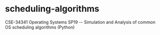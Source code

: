 # scheduling-algorithms
CSE-34341 Operating Systems SP19 -- Simulation and Analysis of common OS scheduling algorithms (Python)
